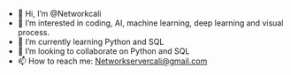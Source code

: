 - 👋 Hi, I’m @Networkcali
- 👀 I’m interested in coding, AI, machine learning, deep learning and visual process.
- 🌱 I’m currently learning Python and SQL
- 💞️ I’m looking to collaborate on Python and SQL
- 📫 How to reach me: Networkservercali@gmail.com

<!---
Networkcali/Networkcali is a ✨ special ✨ repository because its `README.md` (this file) appears on your GitHub profile.
You can click the Preview link to take a look at your changes.
--->
